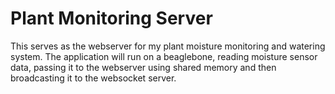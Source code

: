 ﻿# Plant Monitoring Server
This serves as the webserver for my plant moisture monitoring and watering system. The application will run on a beaglebone, reading moisture sensor data, passing it to the webserver using shared memory and then broadcasting it to the websocket server.
